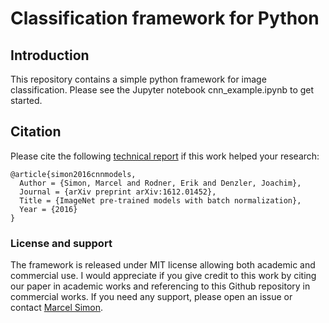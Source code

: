 # Classification framework for Python

## Introduction
This repository contains a simple python framework for image classification. Please see the Jupyter notebook cnn_example.ipynb to get started. 

## Citation
Please cite the following [technical report](https://arxiv.org/abs/1612.01452 "ImageNet pre-trained models with batch normalization by Marcel Simon et al on arxiv.") if this work helped your research:

```
@article{simon2016cnnmodels,
  Author = {Simon, Marcel and Rodner, Erik and Denzler, Joachim},
  Journal = {arXiv preprint arXiv:1612.01452},
  Title = {ImageNet pre-trained models with batch normalization},
  Year = {2016}
}
```

### License and support
The framework is released under MIT license allowing both academic and commercial use. I would appreciate if you give credit to this work by citing our paper in academic works and referencing to this Github repository in commercial works. If you need any support, please open an issue or contact [Marcel Simon](https://marcelsimon.com/).
